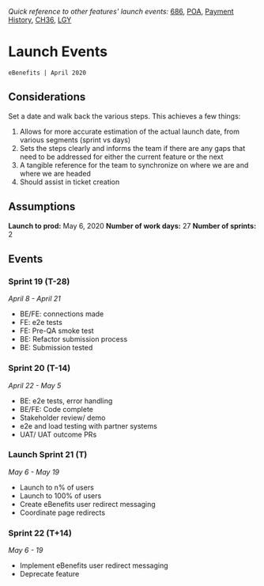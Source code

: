 _Quick reference to other features' launch events:_ [686](https://#), [POA](https://#), [Payment History](https://#), [CH36](https://#), [LGY](https://#)  
# Launch Events
`eBenefits | April 2020`
## Considerations
Set a date and walk back the various steps.  This achieves a few things:
1. Allows for more accurate estimation of the actual launch date, from various segments (sprint vs days)
2. Sets the steps clearly and informs the team if there are any gaps that need to be addressed for either the current feature or the next
3. A tangible reference for the team to synchronize on where we are and where we are headed
4. Should assist in ticket creation
## Assumptions
**Launch to prod:** May 6, 2020 
**Number of work days:** 27 
**Number of sprints:** 2  
## Events
### Sprint 19 (T-28)  
_April 8 - April 21_  
- BE/FE: connections made
- FE: e2e tests
- FE: Pre-QA smoke test
- BE: Refactor submission process
- BE: Submission tested

### Sprint 20 (T-14)  
_April 22 - May 5_
- BE: e2e tests, error handling
- BE/FE: Code complete
- Stakeholder review/ demo
- e2e and load testing with partner systems
- UAT/ UAT outcome PRs

### Launch Sprint 21 (T)
_May 6 - May 19_
- Launch to n% of users
- Launch to 100% of users
- Create eBenefits user redirect messaging  
- Coordinate page redirects

### Sprint 22 (T+14)
_May 6 - 19_
- Implement eBenefits user redirect messaging 
- Deprecate feature


